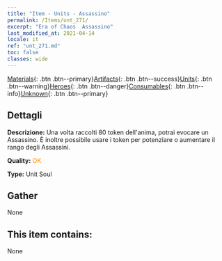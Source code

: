 ```yaml
---
title: "Item - Units - Assassino"
permalink: /Items/unt_271/
excerpt: "Era of Chaos  Assassino"
last_modified_at: 2021-04-14
locale: it
ref: "unt_271.md"
toc: false
classes: wide
---
```

 [Materials](/it/Items/){: .btn .btn--primary}[Artifacts](/it/Items/Artifacts/){: .btn .btn--success}[Units](/it/Items/Units/){: .btn .btn--warning}[Heroes](/it/Items/Heroes/){: .btn .btn--danger}[Consumables](/it/Items/Consumables/){: .btn .btn--info}[Unknown](/it/Items/Unknown/){: .btn .btn--primary}

## Dettagli
 **Descrizione:** Una volta raccolti 80 token dell'anima, potrai evocare un Assassino. È inoltre possibile usare i token per potenziare o aumentare il rango degli Assassini.

 **Quality:** <span style="color: #FF8C00">OK</span>

 **Type:** Unit Soul

## Gather

  None

## This item contains:

  None

